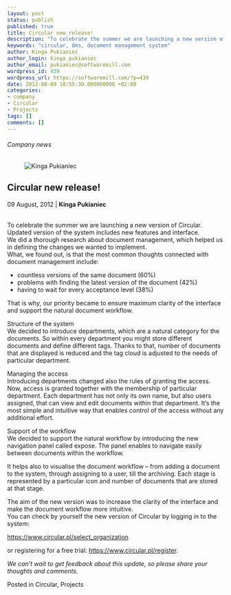 ```yaml
---
layout: post
status: publish
published: true
title: Circular new release!
description: "To celebrate the summer we are launching a new version of Circular. Updated version of the system includes new features and interface."
keywords: "circular, dms, document management system"
author: Kinga Pukianiec
author_login: kinga_pukianiec
author_email: pukianiec@softwaremill.com
wordpress_id: 439
wordpress_url: https://softwaremill.com/?p=439
date: 2012-08-09 18:55:30.000000000 +02:00
categories:
- company
- Circular
- Projects
tags: []
comments: []
---
```


<h6>Company news</h6>
<div class="post-header clearfix">
<figure><div class="image"><img src="https://softwaremill.com/wp-content/uploads/2013/06/pukianiec.jpg" alt="Kinga Pukianiec"></div></figure><div class="title">
<h2 class="font-dark-blue font-normal">Circular new release!</h2>09 August, 2012 | <b>Kinga Pukianiec</b><br><br>
</div>
</div>
<div class="post-rows"><div class="text">
<div>
<p>To celebrate the summer we are launching a new version of Circular. Updated version of the system includes new features and interface.<br> We did a thorough research about document management, which helped us in defining the changes we wanted to implement.<br> What, we found out, is that the most common thoughts connected with document management include:</p>
<ul>
<li>countless versions of the same document (60%)</li>
<li>problems with finding the latest version of the document (42%)</li>
<li>having to wait for every acceptance level (38%)</li>
</ul>
<p>That is why, our priority became to ensure maximum clarity of the interface and support the natural document workflow.</p>
<p> Structure of the system<br> We decided to introduce departments, which are a natural category for the documents. So within every department you might store different documents and define different tags. Thanks to that, number of documents that are displayed is reduced and the tag cloud is adjusted to the needs of particular department.</p>
<p> Managing the access<br> Introducing departments changed also the rules of granting the access. Now, access is granted together with the membership of particular department. Each department has not only its own name, but also users assigned, that can view and edit documents within that department. It’s the most simple and intuitive way that enables control of the access without any additional effort.</p>
<p> Support of the workflow<br> We decided to support the natural workflow by introducing the new navigation panel called expose. The panel enables to navigate easily between documents within the workflow.</p>
<p> It helps also to visualise the document workflow – from adding a document to the system, through assigning to a user, till the archiving. Each stage is represented by a particular icon and number of documents that are stored at that stage.</p>
<p>The aim of the new version was to increase the clarity of the interface and make the document workflow more intuitive.<br> You can check by yourself the new version of Circular by logging in to the system:</p>
<p><a title="https://www.circular.pl/select_organization" href="https://www.circular.pl/select_organization">https://www.circular.pl/select_organization</a></p>
<p>or registering for a free trial: <a title="https://www.circular.pl/register" href="https://www.circular.pl/register">https://www.circular.pl/register</a>.</p>
<p> <em>We can’t wait to get feedback about this update, so please share your thoughts and comments.</em></p>
</div>
</div></div>
<div class="post-footer">Posted in Circular, Projects</div>
